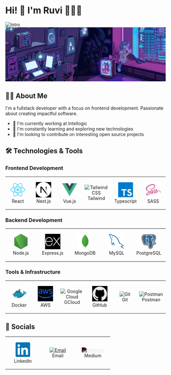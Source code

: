 # Hi! 👋 I'm Ruvi 👩🏽‍💻

<div>
  <img src="https://readme-typing-svg.herokuapp.com?pause=1000&color=F196F3&vCenter=true&lines=Frontend+developer;Bug+squasher;Fullstack+enthusiast;Pixel+pusher" alt="Intro" />
</div>

<div align="center">
  <img alt="Coding" src="./girl-window.gif">
</div>

## 👩🏽 About Me

I'm a fullstack developer with a focus on frontend development. Passionate about creating impactful software.

- 🔭 I'm currently working at Intellogic
- 🌱 I'm constantly learning and exploring new technologies
- 👯 I'm looking to contribute on interesting open source projects

## 🛠️ Technologies & Tools

### Frontend Development

<table>
  <tr>
    <td align="center" width="96" height="96" style="position: relative;">
      <img src="https://raw.githubusercontent.com/devicons/devicon/master/icons/react/react-original.svg" width="48" alt="React">
      <br>React
    </td>
    <td align="center" width="96" height="96" style="position: relative;">
      <img src="https://raw.githubusercontent.com/devicons/devicon/master/icons/nextjs/nextjs-original.svg" width="48" alt="Next.js" style="filter: invert(1)">
      <br>Next.js
    </td>
    <td align="center" width="96" height="96" style="position: relative;">
      <img src="https://raw.githubusercontent.com/devicons/devicon/master/icons/vuejs/vuejs-original.svg" width="48" alt="Vue.js">
      <br>Vue.js
    </td>
    <td align="center" width="96" height="96" style="position: relative;">
      <img src="https://www.vectorlogo.zone/logos/tailwindcss/tailwindcss-icon.svg" width="48" alt="Tailwind CSS">
      <br>Tailwind
    </td>
    <td align="center" width="96" height="96" style="position: relative;">
      <img src="https://raw.githubusercontent.com/devicons/devicon/master/icons/typescript/typescript-original.svg" width="48" alt="Tyscript">
      <br>Typescript
    </td>
    <td align="center" width="96" height="96" style="position: relative;">
      <img src="https://raw.githubusercontent.com/devicons/devicon/master/icons/sass/sass-original.svg" width="48" alt="SASS">
      <br>SASS
    </td>
  </tr>
</table>

### Backend Development

<table>
  <tr>
    <td align="center" width="96" height="96">
      <img src="https://raw.githubusercontent.com/devicons/devicon/master/icons/nodejs/nodejs-original.svg" width="48" alt="Node.js">
      <br>Node.js
    </td>
    <td align="center" width="96" height="96">
      <img src="https://raw.githubusercontent.com/devicons/devicon/master/icons/express/express-original.svg" width="48" alt="Express.js" style="filter: invert(1)">
      <br>Express.js
    </td>
    <td align="center" width="96" height="96">
      <img src="https://raw.githubusercontent.com/devicons/devicon/master/icons/mongodb/mongodb-original.svg" width="48" alt="MongoDB">
      <br>MongoDB
    </td>
    <td align="center" width="96" height="96">
      <img src="https://raw.githubusercontent.com/devicons/devicon/master/icons/mysql/mysql-original.svg" width="48" alt="MySQL">
      <br>MySQL
    </td>
    <td align="center" width="96" height="96">
      <img src="https://raw.githubusercontent.com/devicons/devicon/master/icons/postgresql/postgresql-original.svg" width="48" alt="PostgreSQL">
      <br>PostgreSQL
    </td>
  </tr>
</table>

### Tools & Infrastructure

<table>
  <tr>
    <td align="center" width="96" height="96">
      <img src="https://raw.githubusercontent.com/devicons/devicon/master/icons/docker/docker-original.svg" width="48" alt="Docker">
      <br>Docker
    </td>
    <td align="center" width="96" height="96">
      <img src="https://raw.githubusercontent.com/devicons/devicon/master/icons/amazonwebservices/amazonwebservices-plain-wordmark.svg" width="48" alt="AWS" style="filter: invert(1)">
      <br>AWS
    </td>
    <td align="center" width="96" height="96">
      <img src="https://www.vectorlogo.zone/logos/google_cloud/google_cloud-icon.svg" width="48" alt="Google Cloud">
      <br>GCloud
    </td>
    <td align="center" width="96" height="96">
      <img src="https://raw.githubusercontent.com/devicons/devicon/master/icons/github/github-original.svg" width="48" alt="GitHub Actions" style="filter: invert(1)">
      <br>GitHub
    </td>
    <td align="center" width="96" height="96">
      <img src="https://www.vectorlogo.zone/logos/git-scm/git-scm-icon.svg" width="48" alt="Git">
      <br>Git
    </td>
    <td align="center" width="96" height="96">
      <img src="https://www.vectorlogo.zone/logos/getpostman/getpostman-icon.svg" width="48" alt="Postman">
      <br>Postman
    </td>
  </tr>
</table>

## 💬 Socials

<table>
  <tr>
    <td align="center" width="96" height="96">
      <a href="https://nl.linkedin.com/in/ruvindi-hulangamuwa" target="_blank">
        <img src="https://raw.githubusercontent.com/devicons/devicon/master/icons/linkedin/linkedin-original.svg" width="48" alt="LinkedIn">
      </a>
      <br>LinkedIn
    </td>
    <td align="center" width="96" height="96">
      <a href="mailto:ruvindihulangamuwa@gmail.com">
        <img src="https://www.vectorlogo.zone/logos/gmail/gmail-icon.svg" width="48" alt="Email">
      </a>
      <br>Email
    </td>
    <td align="center" width="96" height="96">
      <a href="https://medium.com/@ruvindihulangamuwa" target="_blank">
        <img src="https://cdn.jsdelivr.net/npm/simple-icons@3.13.0/icons/medium.svg" width="48" alt="Medium" style="filter: invert(1)">
      </a>
      <br>Medium
    </td>
  </tr>
</table>
